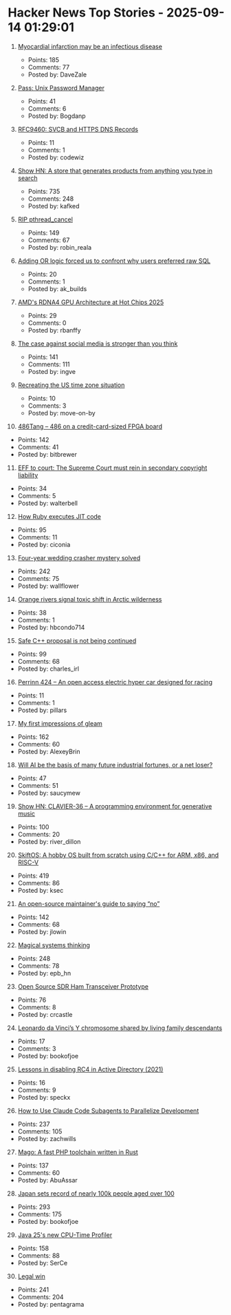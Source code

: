 # Hacker News Top Stories - 2025-09-14 01:29:01

1. [Myocardial infarction may be an infectious disease](https://www.tuni.fi/en/news/myocardial-infarction-may-be-infectious-disease)
   - Points: 185
   - Comments: 77
   - Posted by: DaveZale

2. [Pass: Unix Password Manager](https://www.passwordstore.org/)
   - Points: 41
   - Comments: 6
   - Posted by: Bogdanp

3. [RFC9460: SVCB and HTTPS DNS Records](https://datatracker.ietf.org/doc/html/rfc9460)
   - Points: 11
   - Comments: 1
   - Posted by: codewiz

4. [Show HN: A store that generates products from anything you type in search](https://anycrap.shop/)
   - Points: 735
   - Comments: 248
   - Posted by: kafked

5. [RIP pthread_cancel](https://eissing.org/icing/posts/rip_pthread_cancel/)
   - Points: 149
   - Comments: 67
   - Posted by: robin_reala

6. [Adding OR logic forced us to confront why users preferred raw SQL](https://signoz.io/blog/query-builder-v5/)
   - Points: 20
   - Comments: 1
   - Posted by: ak_builds

7. [AMD's RDNA4 GPU Architecture at Hot Chips 2025](https://chipsandcheese.com/p/amds-rdna4-gpu-architecture-at-hot)
   - Points: 29
   - Comments: 0
   - Posted by: rbanffy

8. [The case against social media is stronger than you think](https://arachnemag.substack.com/p/the-case-against-social-media-is)
   - Points: 141
   - Comments: 111
   - Posted by: ingve

9. [Recreating the US time zone situation](https://rachelbythebay.com/w/2025/09/12/tz/)
   - Points: 10
   - Comments: 3
   - Posted by: move-on-by

10. [486Tang – 486 on a credit-card-sized FPGA board](https://nand2mario.github.io/posts/2025/486tang_486_on_a_credit_card_size_fpga_board/)
   - Points: 142
   - Comments: 41
   - Posted by: bitbrewer

11. [EFF to court: The Supreme Court must rein in secondary copyright liability](https://www.eff.org/deeplinks/2025/09/eff-court-supreme-court-must-rein-expansive-secondary-copyright-liability)
   - Points: 34
   - Comments: 5
   - Posted by: walterbell

12. [How Ruby executes JIT code](https://railsatscale.com/2025-09-08-how-ruby-executes-jit-code-the-hidden-mechanics-behind-the-magic/)
   - Points: 95
   - Comments: 11
   - Posted by: ciconia

13. [Four-year wedding crasher mystery solved](https://www.theguardian.com/uk-news/2025/sep/12/wedding-crasher-mystery-solved-four-years-bride-scotland)
   - Points: 242
   - Comments: 75
   - Posted by: wallflower

14. [Orange rivers signal toxic shift in Arctic wilderness](https://news.ucr.edu/articles/2025/09/08/orange-rivers-signal-toxic-shift-arctic-wilderness)
   - Points: 38
   - Comments: 1
   - Posted by: hbcondo714

15. [Safe C++ proposal is not being continued](https://sibellavia.lol/posts/2025/09/safe-c-proposal-is-not-being-continued/)
   - Points: 99
   - Comments: 68
   - Posted by: charles_irl

16. [Perrinn 424 – An open access electric hyper car designed for racing](https://discover.perrinn.com/home)
   - Points: 11
   - Comments: 1
   - Posted by: pillars

17. [My first impressions of gleam](https://mtlynch.io/notes/gleam-first-impressions/)
   - Points: 162
   - Comments: 60
   - Posted by: AlexeyBrin

18. [Will AI be the basis of many future industrial fortunes, or a net loser?](https://joincolossus.com/article/ai-will-not-make-you-rich/)
   - Points: 47
   - Comments: 51
   - Posted by: saucymew

19. [Show HN: CLAVIER-36 – A programming environment for generative music](https://clavier36.com/p/LtZDdcRP3haTWHErgvdM)
   - Points: 100
   - Comments: 20
   - Posted by: river_dillon

20. [SkiftOS: A hobby OS built from scratch using C/C++ for ARM, x86, and RISC-V](https://skiftos.org)
   - Points: 419
   - Comments: 86
   - Posted by: ksec

21. [An open-source maintainer's guide to saying “no”](https://www.jlowin.dev/blog/oss-maintainers-guide-to-saying-no)
   - Points: 142
   - Comments: 68
   - Posted by: jlowin

22. [Magical systems thinking](https://worksinprogress.co/issue/magical-systems-thinking/)
   - Points: 248
   - Comments: 78
   - Posted by: epb_hn

23. [Open Source SDR Ham Transceiver Prototype](https://m17project.org/2025/08/18/first-linht-tests/)
   - Points: 76
   - Comments: 8
   - Posted by: crcastle

24. [Leonardo da Vinci’s Y chromosome shared by living family descendants](https://phys.org/news/2025-05-leonardo-da-vinci-dna-chromosome.html)
   - Points: 17
   - Comments: 3
   - Posted by: bookofjoe

25. [Lessons in disabling RC4 in Active Directory (2021)](https://syfuhs.net/lessons-in-disabling-rc4-in-active-directory)
   - Points: 16
   - Comments: 9
   - Posted by: speckx

26. [How to Use Claude Code Subagents to Parallelize Development](https://zachwills.net/how-to-use-claude-code-subagents-to-parallelize-development/)
   - Points: 237
   - Comments: 105
   - Posted by: zachwills

27. [Mago: A fast PHP toolchain written in Rust](https://github.com/carthage-software/mago)
   - Points: 137
   - Comments: 60
   - Posted by: AbuAssar

28. [Japan sets record of nearly 100k people aged over 100](https://www.bbc.com/news/articles/cd07nljlyv0o)
   - Points: 293
   - Comments: 175
   - Posted by: bookofjoe

29. [Java 25's new CPU-Time Profiler](https://mostlynerdless.de/blog/2025/06/11/java-25s-new-cpu-time-profiler-1/)
   - Points: 158
   - Comments: 88
   - Posted by: SerCe

30. [Legal win](https://ma.tt/2025/09/legal-win/)
   - Points: 241
   - Comments: 204
   - Posted by: pentagrama

